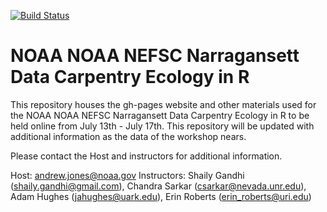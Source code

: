 [![Build Status](https://travis-ci.com/carpentries/workshop-template.svg?branch=gh-pages)](https://travis-ci.com/carpentries/workshop-template)

# NOAA NOAA NEFSC Narragansett Data Carpentry Ecology in R

This repository houses the gh-pages website and other materials used for the NOAA NOAA NEFSC Narragansett Data Carpentry Ecology in R to be held online from July 13th - July 17th. This repository will be updated with additional information as the data of the workshop nears.

Please contact the Host and instructors for additional information.

Host:  andrew.jones@noaa.gov
Instructors: Shaily Gandhi (shaily.gandhi@gmail.com), Chandra Sarkar (csarkar@nevada.unr.edu), Adam Hughes (jahughes@uark.edu), Erin Roberts (erin_roberts@uri.edu)
